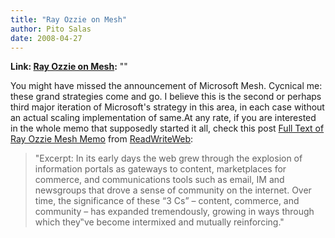 ```yaml
---
title: "Ray Ozzie on Mesh"
author: Pito Salas
date: 2008-04-27
---
```


**Link: [Ray Ozzie on Mesh](None):** ""



You might have missed the announcement of Microsoft Mesh. Cycnical me: these
grand strategies come and go. I believe this is the second or perhaps third
major iteration of Microsoft's strategy in this area, in each case without an
actual scaling implementation of same.At any rate, if you are interested in
the whole memo that supposedly started it all, check this post [Full Text of
Ray Ozzie Mesh
Memo](<http://feeds.feedburner.com/~r/readwriteweb/~3/276192282/full_text_of_ray_ozzie_mesh_memo.php>)
from [ReadWriteWeb](<http://www.readwriteweb.com/rss.xml>):

> "Excerpt: In its early days the web grew through the explosion of
> information portals as gateways to content, marketplaces for commerce, and
> communications tools such as email, IM and newsgroups that drove a sense of
> community on the internet. Over time, the significance of these “3 Cs” –
> content, commerce, and community – has expanded tremendously, growing in
> ways through which they‟ve become intermixed and mutually reinforcing."



